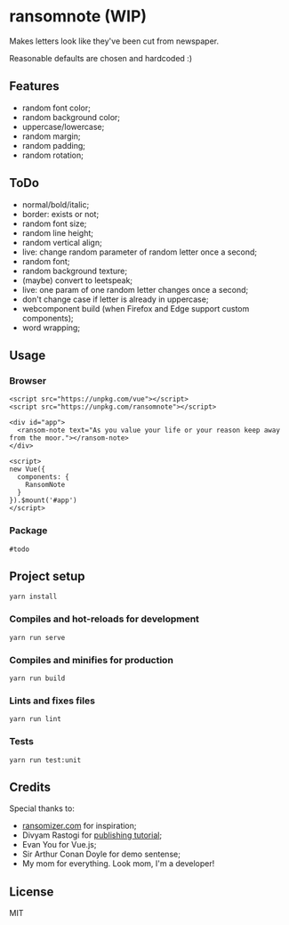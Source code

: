 # ransomnote (WIP)
Makes letters look like they've been cut from newspaper.

Reasonable defaults are chosen and hardcoded :)

## Features
- random font color;
- random background color;
- uppercase/lowercase;
- random margin;
- random padding;
- random rotation;


## ToDo
- normal/bold/italic;
- border: exists or not;
- random font size;
- random line height;
- random vertical align;
- live: change random parameter of random letter once a second;
- random font;
- random background texture;
- (maybe) convert to leetspeak;
- live: one param of one random letter changes once a second;
- don't change case if letter is already in uppercase;
- webcomponent build (when Firefox and Edge support custom components);
- word wrapping;


## Usage
### Browser
```
<script src="https://unpkg.com/vue"></script>
<script src="https://unpkg.com/ransomnote"></script>

<div id="app">
  <ransom-note text="As you value your life or your reason keep away from the moor."></ransom-note>
</div>

<script>
new Vue({
  components: {
    RansomNote
  }
}).$mount('#app')
</script>
```

### Package
```
#todo
```


## Project setup
```
yarn install
```

### Compiles and hot-reloads for development
```
yarn run serve
```

### Compiles and minifies for production
```
yarn run build
```

### Lints and fixes files
```
yarn run lint
```

### Tests
```
yarn run test:unit
```


## Credits
Special thanks to:
- [ransomizer.com](http://www.ransomizer.com/) for inspiration;
- Divyam Rastogi for [publishing tutorial](https://medium.com/justfrontendthings/how-to-create-and-publish-your-own-vuejs-component-library-on-npm-using-vue-cli-28e60943eed3); 
- Evan You for Vue.js;
- Sir Arthur Conan Doyle for demo sentense;
- My mom for everything. Look mom, I'm a developer!


## License
MIT
